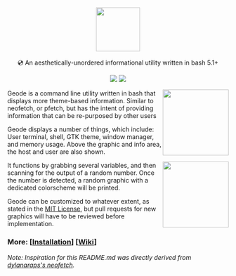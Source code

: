 <h3 align="center"><img src="https://cdn.discordapp.com/attachments/394962023634698261/849053244403613747/geode.png" height="100px"></h3>
<p align="center">💿 An aesthetically-unordered informational utility written in bash 5.1+</p>

<p align="center">
  <a href="https://github.com/rampus-bit/geode/blob/main/LICENSE.md"><img src="https://img.shields.io/badge/License-MIT-blueviolet"></a>
  <a href="https://github.com/rampus-bit/geode/issues"><img src="https://img.shields.io/badge/Release-v1.1.0-blueviolet"></a>
</p>

<img src="https://cdn.discordapp.com/attachments/394962023634698261/849079139662430239/ruby.png" align="right" height="150px">

Geode is a command line utility written in bash that displays more theme-based information. Similar to neofetch, or pfetch, but
has the intent of providing information that can be re-purposed by other users

Geode displays a number of things, which include: User terminal, shell, GTK theme, window manager, and memory usage. Above the graphic and info area, the host and user are also shown.

<img src="https://cdn.discordapp.com/attachments/394962023634698261/849080521308766248/topaz.png" align="right" height="150px">

It functions by grabbing several variables, and then scanning for the output of a random number. Once the number is detected, a random graphic with a dedicated colorscheme will be printed.

Geode can be customized to whatever extent, as stated in the [MIT License](https://github.com/rampus-bit/geode/blob/main/LICENSE.md), but pull requests for new graphics will have to be reviewed before implementation.

### More: \[[Installation](https://github.com/rampus-bit/geode/wiki/Installation)\] \[[Wiki](https://github.com/rampus-bit/geode/wiki)\]
*Note: Inspiration for this README.md was directly derived from [dylanaraps's neofetch](https://github.com/dylanaraps/neofetch).*
